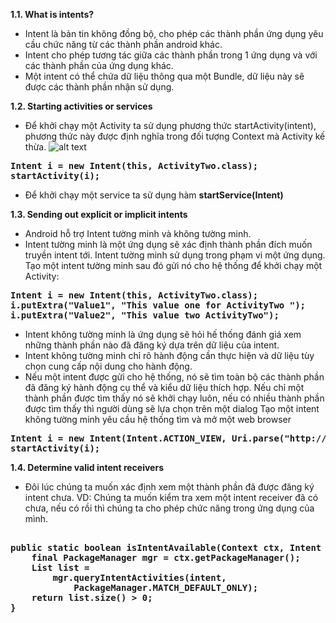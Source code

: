 <strong>1.1. What is intents?</strong>
- Intent là bản tin không đồng bộ, cho phép các thành phần ứng dụng yêu cầu chức năng từ các thành phần android khác.
- Intent cho phép tương tác giữa các thành phần trong 1 ứng dụng và với các thành phần của ứng dụng khác.
- Một intent có thể chứa dữ liệu thông qua một Bundle, dữ liệu này sẽ được các thành phần nhận sử dụng.

<strong>1.2. Starting activities or services</strong>
- Để khởi chạy một Activity ta sử dụng phương thức startActivity(intent), phương thức này được định nghĩa trong đối tượng Context mà Activity kế thừa.
![alt text](http://www.vogella.com/tutorials/AndroidIntent/img/xstartactivityviaintent10.png.pagespeed.ic.XIxbBb_YEg.webp)
<pre>
<strong>Intent i = new Intent(this, ActivityTwo.class); </strong>
<strong>startActivity(i);</strong>
</pre>
- Để khởi chạy một service ta sử dụng hàm <strong>startService(Intent)</strong>

<strong>1.3. Sending out explicit or implicit intents</strong>
- Android hỗ trợ Intent tường minh và không tường minh.
- Intent tường minh là một ứng dụng sẽ xác định thành phần đích muốn truyền intent tới. Intent tường minh sử dụng trong phạm vi một ứng dụng.
Tạo một intent tường minh sau đó gửi nó cho hệ thống để khởi chạy một Activity:
<pre>
<strong>Intent i = new Intent(this, ActivityTwo.class);</strong>
<strong>i.putExtra("Value1", "This value one for ActivityTwo ");</strong>
<strong>i.putExtra("Value2", "This value two ActivityTwo");</strong>
</pre>

- Intent không tường minh là ứng dụng sẽ hỏi hế thống đánh giá xem những thành phần nào đã đăng ký dựa trên dữ liệu của intent.
- Intent không tường minh chỉ rõ hành động cần thực hiện và dữ liệu tùy chọn cung cấp nội dung cho hành động.
- Nếu một intent được gửi cho hệ thống, nó sẽ tìm toàn bộ các thành phần đã đăng ký hành động cụ thể và kiểu dữ liệu thích hợp. Nếu chỉ một thành phần được tìm thấy nó sẽ khởi chạy luôn, nếu có nhiều thành phần được tìm thấy thì người dùng sẽ lựa chọn trên một dialog
Tạo một intent không tường minh yêu cầu hệ thống tìm và mở một web browser
<pre>
<strong>Intent i = new Intent(Intent.ACTION_VIEW, Uri.parse("http://www.vogella.com"));</strong>
<strong>startActivity(i);</strong>
</pre>

<strong>1.4. Determine valid intent receivers</strong>
- Đôi lúc chúng ta muốn xác định xem một thành phần đã được đăng ký intent chưa.
VD: Chúng ta muốn kiểm tra xem một intent receiver đã có chưa, nếu có rồi thì chúng ta cho phép chức năng trong ứng dụng của mình.
<pre>
<strong>
public static boolean isIntentAvailable(Context ctx, Intent intent) {
    final PackageManager mgr = ctx.getPackageManager();
    List<ResolveInfo> list =
        mgr.queryIntentActivities(intent,
            PackageManager.MATCH_DEFAULT_ONLY);
    return list.size() > 0;
}
</strong>
</pre>
